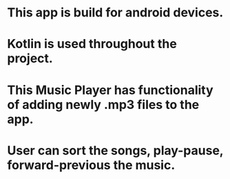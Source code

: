 # This app is build for android devices.
# Kotlin is used throughout the project.
# This Music Player has functionality of adding newly .mp3 files to the app.
# User can sort the songs, play-pause, forward-previous the music.
